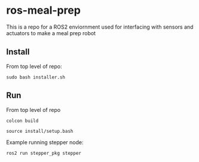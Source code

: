 # ros-meal-prep
This is a repo for a ROS2 enviornment used for interfacing with sensors and actuators to make a meal prep robot

## Install

From top level of repo:
``` 
sudo bash installer.sh
``` 

## Run

From top level of repo
``` 
colcon build
```
``` 
source install/setup.bash
```

Example running stepper node:
``` 
ros2 run stepper_pkg stepper
``` 

